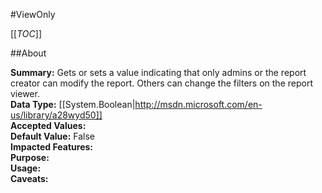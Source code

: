 #ViewOnly

[[_TOC_]]

##About

**Summary:**  Gets or sets a value indicating that only admins or the report creator can modify the report. Others can change the filters on the report viewer.   
**Data Type:** [[System.Boolean|http://msdn.microsoft.com/en-us/library/a28wyd50]]  
**Accepted Values:**   
**Default Value:** False  
**Impacted Features:**   
**Purpose:**   
**Usage:**   
**Caveats:**   

